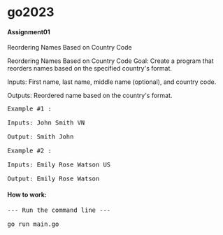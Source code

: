 # go2023

<h4>Assignment01</h4>

Reordering Names Based on Country Code </br>

Reordering Names Based on Country Code Goal: Create a program that reorders names based on the specified country's format.

Inputs: First name, last name, middle name (optional), and country code.

Outputs: Reordered name based on the country's format.
<pre>
Example #1 : 

Inputs: John Smith VN

Output: Smith John

Example #2 : 

Inputs: Emily Rose Watson US

Output: Emily Rose Watson
</pre>
  
<h4>How to work: </h4>
 <pre>
--- Run the command line --- </br>
go run main.go
</pre>

